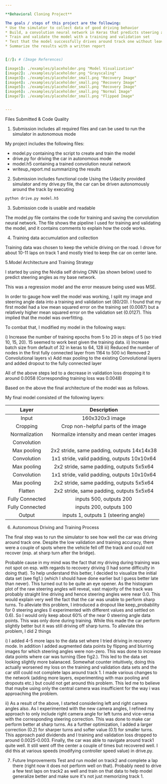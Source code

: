 ```yaml
---

**Behavioral Cloning Project**

The goals / steps of this project are the following:
* Use the simulator to collect data of good driving behavior
* Build, a convolution neural network in Keras that predicts steering angles from images
* Train and validate the model with a training and validation set
* Test that the model successfully drives around track one without leaving the road
* Summarize the results with a written report


[//]: # (Image References)

[image1]: ./examples/placeholder.png "Model Visualization"
[image2]: ./examples/placeholder.png "Grayscaling"
[image3]: ./examples/placeholder_small.png "Recovery Image"
[image4]: ./examples/placeholder_small.png "Recovery Image"
[image5]: ./examples/placeholder_small.png "Recovery Image"
[image6]: ./examples/placeholder_small.png "Normal Image"
[image7]: ./examples/placeholder_small.png "Flipped Image"


---
```

Files Submitted & Code Quality

1. Submission includes all required files and can be used to run the simulator in autonomous mode

My project includes the following files:
* model.py containing the script to create and train the model
* drive.py for driving the car in autonomous mode
* model.h5 containing a trained convolution neural network 
* writeup_report.md summarizing the results

2. Submission includes functional code
Using the Udacity provided simulator and my drive.py file, the car can be driven autonomously around the track by executing 
```sh
python drive.py model.h5
```

3. Submission code is usable and readable

The model.py file contains the code for training and saving the convolution neural network. The file shows the pipeline I used for training and validating the model, and it contains comments to explain how the code works.

4. Training data accumulation and collection

Training data was chosen to keep the vehicle driving on the road. I drove for about 10-11 laps on track 1 and mostly tried to keep the car on center lane. 

5.Model Architecture and Training Strategy

I started by using the Nvidia self driving CNN (as shown below) used to predict steering angles as my base network. 

This was a regression model and the error measure being used was MSE.

In order to gauge how well the model was working, I split my image and steering angle data into a training and validation set (80/20). I found that my first model had a low mean squared error on the training set (0.0087) but a relatively higher mean squared error on the validation set (0.0127). This implied that the model was overfitting. 

To combat that, I modified my model in the following ways:

i) Increase the number of training epochs from 5 to 20 in steps of 5 (so tried 10, 15, 20). 15 seemed to work best given the training data.
ii) Increase batch size from default of 32 in keras to 64, 128
iii) Reduced the number of nodes in the first fully connected layer from 1164 to 500
iv) Removed 2 Convolutional layers
v) Add max pooling to the existing Convolutional layers and added dropout to the fully connected layer

All of the above steps led to a decrease in validation loss dropping it to around 0.0058 (Corresponding training loss was 0.0048)

Based on the above the final architecture of the model was as follows.

My final model consisted of the following layers:

| Layer         		|     Description	        					| 
|:---------------------:|:---------------------------------------------:| 
| Input         		| 160x320x3 image   							| 
| Cropping         		| Crop non-helpful parts of the image   							| 
| Normalization     	| Normalize intensity and mean center images 	|
| Convolution					|												|
| Max pooling	      	| 2x2 stride, same padding, outputs 14x14x38				|
| Convolution	    | 1x1 stride, valid padding, outputs 10x10x64  |
| Max pooling	      	| 2x2 stride, same padding, outputs 5x5x64				|
| Convolution	    | 1x1 stride, valid padding, outputs 10x10x64  |
| Max pooling	      	| 2x2 stride, same padding, outputs 5x5x64				|
| Flatten	      	| 2x2 stride, same padding, outputs 5x5x64				|
|	Fully Connected					|		inputs 500, outputs 200										|
|	Fully Connected					|		inputs 200, outputs 100										|
|	Output					|		inputs 1, outputs 1 (steering angle)								|


6. Autonomous Driving and Training Process

The final step was to run the simulator to see how well the car was driving around track one. Despite the low validation and training accuracy, there were a couple of spots where the vehicle fell off the track and could not recover (esp. at sharp turn after the bridge). 

Probable cause in my mind was the fact that my driving during training was not spot on esp. with regards to recovery driving (I had some difficulty in doing that). To help understand this better, I decided to visualize the initial data set (see fig1.) (which I should have done earlier but I guess better late than never). This turned out to be quite an eye opener. As the histogram plot of the raw steering angles will reveal, vast majority of the track was probably straight line driving and hence steering angles were near 0.0. This would explain very well the fact that the car was unable to perform sharp turns. To alleviate this problem, I introduced a dropout like keep_probability for 0 steering angles (I experimented with different values and settled on 0.6). So I would only keep about 60% of the near 0 steering angle data points. This was only done during training. While this made the car perform slightly better but it was still driving off sharp turns. To alleviate this problem, I did 2 things

i) I added 4-5 more laps to the data set where I tried driving in recovery mode. In addition I added augmented data points by flippng and blurring images for which steering angles were non-zero. This was done to increase data points where car was turning (See fig2.). This led to the data set looking slightly more balanaced. Somewhat counter intuitively, doing this actually worsened my loss on the training and validation data sets and the car still could not complete laps around track 1. I made various changes to the network (adding more layers, experimenting with max pooling and dropouts etc.) but could not get around this problem. This led me to believe that maybe using only the central camera was insufficient for the way i was approaching the problem.

ii) As a result of the above,  I started considering left and right camera angles also. As I experimented with the new camera angles, I refined my approach to only include right camera angle for left turns and vice-versa with the corresponding steering correction. This was done to make car perform better at sharp turns. As a further optimization, I added a larger correction (0.2) for sharper turns and softer value (0.1) for smaller turns. This approach paid dividends and I training and validation loss dropped to around 0.0025-0.003. Finally, the car was able to navigate around track1 quite well. It still went off the center a couple of times but recovered well. I did this at various speeds (modifying controller speed value) in drive.py. 

7. Future Improvements
Test and run model on track2 and complete a lap there (right now it does not perform well on that). Probably need to drive a few test laps on track2 as well and train on that data to help model generalize better and make sure it's not just memorizing track 1.


